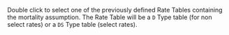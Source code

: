 Double click to select one of the previously defined Rate Tables
containing the mortality assumption. The Rate Table will be a `D` Type
table (for non select rates) or a `DS` Type table (select rates).
